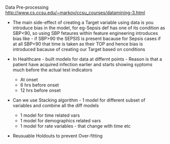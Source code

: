 Data Pre-processing http://www.cs.ccsu.edu/~markov/ccsu_courses/datamining-3.html 

* The main side-effect of creating a Target variable using data is you introduce bias in the model, for eg-Sepsis def has one of its condition as SBP<90, so using SBP fetaures within feature engineering introduces bias like - if SBP>90 the SEPSIS is present bacause for Sepsis cases if at all SBP<90 that time is taken as their TOP and hence bias is introduced bacause of creating our Target based on conditions
* In Healthcare - built models for data at differnt points - Reason is that a patient have acquired infection earlier and starts showing syptoms much before the actual test indicators
  * At onset
  * 6 hrs before onset
  * 12 hrs before onset
  
* Can we use Stacking algorithm - 1 model for different subset of variables and combine all the diff models
  * 1 model for time related vars
  * 1 model for demographics related vars
  * 1 model for rate variables - that change with time etc

* Reusuable Holdouts to prevent Over-fitting


